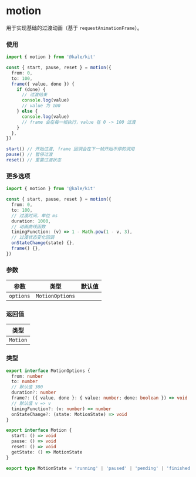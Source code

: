 # motion

用于实现基础的过渡动画（基于 `requestAnimationFrame`）。

### 使用

```ts
import { motion } from '@kale/kit'

const { start, pause, reset } = motion({
  from: 0,
  to: 100,
  frame({ value, done }) {
    if (done) {
      // 过渡结束
      console.log(value)
      // value 为 100
    } else {
      console.log(value)
      // frame 会在每一帧执行，value 在 0 -> 100 过渡
    }
  },
})

start() // 开始过渡, frame 回调会在下一帧开始不停的调用
pause() // 暂停过渡
reset() // 重置过渡状态
```

### 更多选项

```ts
import { motion } from '@kale/kit'

const { start, pause, reset } = motion({
  from: 0,
  to: 100,
  // 过渡时间，单位 ms
  duration: 1000,
  // 动画曲线函数
  timingFunction: (v) => 1 - Math.pow(1 - v, 3),
  // 过渡状态变化回调
  onStateChange(state) {},
  frame() {},
})
```

### 参数

| 参数      | 类型            | 默认值 |
| --------- | --------------- | ------ |
| `options` | `MotionOptions` |        |

### 返回值

| 类型     |
| -------- |
| `Motion` |

### 类型

```ts
export interface MotionOptions {
  from: number
  to: number
  // 默认值 300
  duration?: number
  frame?: ({ value, done }: { value: number; done: boolean }) => void
  // 默认值 v => v
  timingFunction?: (v: number) => number
  onStateChange?: (state: MotionState) => void
}

export interface Motion {
  start: () => void
  pause: () => void
  reset: () => void
  getState: () => MotionState
}

export type MotionState = 'running' | 'paused' | 'pending' | 'finished'
```
